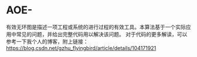 # AOE-
有效无环图是描述一项工程或系统的进行过程的有效工具。本算法基于一个实际应用中常见的问题，并给出完整代码用以解决该问题。
对于代码的更多解读，可以参考一下我个人的博客，附上链接：https://blog.csdn.net/gzhu_flyingbird/article/details/104171921

